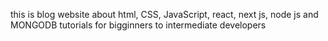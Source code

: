 this is blog website about html, CSS, JavaScript, react, next js, node js and MONGODB tutorials for bigginners to intermediate developers
